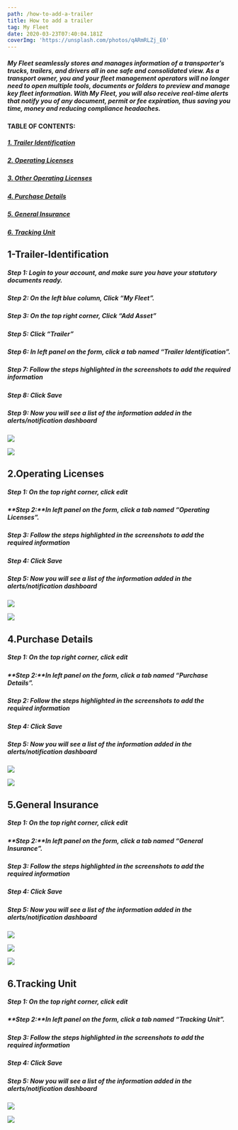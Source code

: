 ```yaml
---
path: /how-to-add-a-trailer
title: How to add a trailer
tag: My Fleet
date: 2020-03-23T07:40:04.181Z
coverImg: 'https://unsplash.com/photos/qARmRLZj_E0'
---
```

##### My Fleet seamlessly stores and manages information of a transporter’s trucks, trailers, and drivers all in one safe and consolidated view. As a transport owner, you and your fleet management operators will no longer need to open multiple tools, documents or folders to preview and manage key fleet information. With My Fleet, you will also receive real-time alerts that notify you of any document, permit or fee expiration, thus saving you time, money and reducing compliance headaches.

#### TABLE OF CONTENTS:

##### [1. Trailer Identification](#1-Trailer-Identification)

##### [2. Operating Licenses](#2-Operating-Licenses)

##### [3. Other Operating Licenses ](#3-Other-Operating-Licenses)

##### [4. Purchase Details](#4-Purchase-Details)

##### [5. General Insurance](#5-General-Insurance)

##### [6. Tracking Unit](#6-Tracking-Unit)

## <a name="1-Trailer-Identification">1-Trailer-Identification</a>

##### Step 1: Login to your account, and make sure you have your statutory documents ready.

##### Step 2: On the left blue column, Click “My Fleet”.

##### Step 3: On the top right corner, Click “Add Asset”

##### Step 5: Click “Trailer”

##### Step 6: In left panel on the form, click a tab named “Trailer Identification”.

##### Step 7: Follow the steps highlighted in the screenshots to add the required information

##### Step 8: Click Save

##### Step 9: Now you will see a list of the information added in the alerts/notification dashboard

![](/uploads/screenshot-2020-03-30-at-14.59.34.png)

![](/uploads/screenshot-2020-03-30-at-14.58.15.png)

## <a name="2-Operating-Licenses">2.Operating Licenses</a>

##### Step 1: On the top right corner, click edit

##### **Step 2:**In left panel on the form, click a tab named “Operating Licenses”.

##### Step 3: Follow the steps highlighted in the screenshots to add the required information

##### Step 4: Click Save

##### Step 5: Now you will see a list of the information added in the alerts/notification dashboard

![](/uploads/screenshot-2020-03-30-at-15.07.16.png)

![](/uploads/screenshot-2020-03-30-at-15.07.03.png)

## <a name="4-Purchase-Details">4.Purchase Details</a>

##### Step 1: On the top right corner, click edit

##### **Step 2:**In left panel on the form, click a tab named “Purchase Details”.

##### Step 2: Follow the steps highlighted in the screenshots to add the required information

##### Step 4: Click Save

##### Step 5: Now you will see a list of the information added in the alerts/notification dashboard

![](/uploads/screenshot-2020-03-30-at-15.11.30.png)

![](/uploads/screenshot-2020-03-30-at-15.11.08.png)

## <a name="5-General-Insurance">5.General Insurance</a>

##### Step 1: On the top right corner, click edit

##### **Step 2:**In left panel on the form, click a tab named “General Insurance”.

##### Step 3: Follow the steps highlighted in the screenshots to add the required information

##### Step 4: Click Save

##### Step 5: Now you will see a list of the information added in the alerts/notification dashboard

![](/uploads/screenshot-2020-03-26-at-14.43.38.png)

![](/uploads/screenshot-2020-03-26-at-14.44.04.png)

![](/uploads/screenshot-2020-03-26-at-14.44.12.png)

## <a name="6-Tracking-Unit">6.Tracking Unit</a>

##### Step 1: On the top right corner, click edit

##### **Step 2:**In left panel on the form, click a tab named “Tracking Unit”.

##### Step 3: Follow the steps highlighted in the screenshots to add the required information

##### Step 4: Click Save

##### Step 5: Now you will see a list of the information added in the alerts/notification dashboard

![](/uploads/screenshot-2020-03-26-at-14.39.48.png)

![](/uploads/screenshot-2020-03-26-at-14.39.33.png)